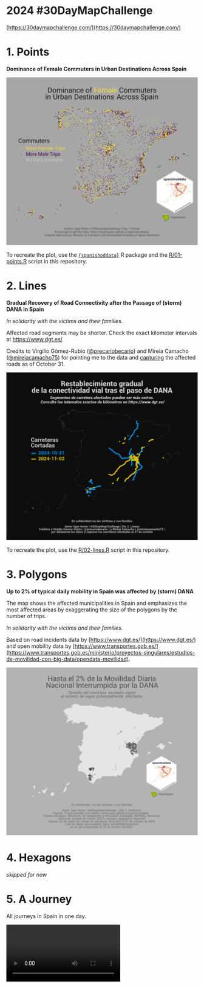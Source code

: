 # 2024 #30DayMapChallenge

[https://30daymapchallenge.com/](https://30daymapchallenge.com/)

# 1. Points

**Dominance of Female Commuters in Urban Destinations Across Spain**

![Dominance of Female Commuters in Urban Destinations Across Spain](maps/01-points.svg)

To recreate the plot, use the [`{spanishoddata}`](https://ropenspain.github.io/spanishoddata/) R package and the [R/01-points.R](R/01-points.R) script in this repository.

# 2. Lines

**Gradual Recovery of Road Connectivity after the Passage of (storm) DANA in Spain**

*In solidarity with the victims and their families.*

Affected road segments may be shorter. Check the exact kilometer intervals at https://www.dgt.es/.

Credits to Virgilio Gómez-Rubio ([@precariobecario](https://x.com/precariobecario)) and Mireia Camacho ([@mireiacamacho75](https://x.com/mireiacamacho75)) for pointing me to the data and [capturing](https://github.com/DataMirai/ShinyCarreterasInundaciones/blob/main/carreteras_cortadas.csv) the affected roads as of October 31.

![Gradual Recovery of Road Connectivity after the Passage of DANA (storm) in Spain](maps/02-lines.png)

To recreate the plot, use the [R/02-lines.R](R/02-lines.R) script in this repository.

# 3. Polygons

**Up to 2% of typical daily mobility in Spain was affected by (storm) DANA**

The map shows the affected municipalities in Spain and emphasizes the most affected areas by exaggerating the size of the polygons by the number of trips.

*In solidarity with the victims and their families.*

Based on road incidents data by [https://www.dgt.es/](https://www.dgt.es/) and open mobility data by [https://www.transportes.gob.es/](https://www.transportes.gob.es/ministerio/proyectos-singulares/estudios-de-movilidad-con-big-data/opendata-movilidad).

![Up to 2% of typical daily mobility in Spain was affected by (storm) DANA](maps/03-polygons.svg)

# 4. Hexagons

*skipped for now*


# 5. A Journey

All journeys in Spain in one day.

![All journeys in Spain in one day](maps/05-journey.mp4)
